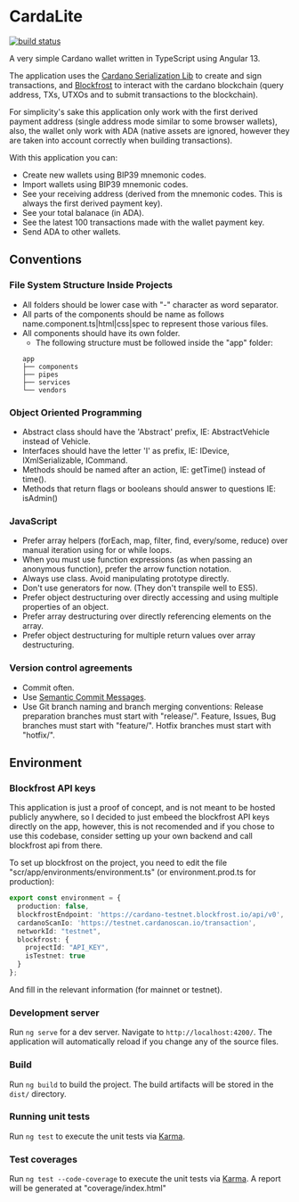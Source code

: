 
# CardaLite
[![build status](https://github.com/AngelCastilloB/carda-lite/workflows/Build/badge.svg)](https://github.com/AngelCastilloB/carda-lite/actions)

A very simple Cardano wallet written in TypeScript using Angular 13.

The application uses the [Cardano Serialization Lib](https://github.com/emurgo/cardano-serialization-lib) to create and sign transactions, and [Blockfrost](https://blockfrost.io/) to interact with the cardano blockchain (query address, TXs, UTXOs and to submit transactions to the blockchain).

For simplicity's sake this application only work with the first derived payment address (single address mode similar to some browser wallets), also, the wallet only work with ADA (native assets are ignored, however they are taken into account correctly when building transactions).

With this application you can:

 * Create new wallets using BIP39 mnemonic codes.
 * Import wallets using BIP39 mnemonic codes.
 * See your receiving address (derived from the mnemonic codes. This is always the first derived payment key).
 * See your total balanace (in ADA).
 *  See the latest 100 transactions made with the wallet payment key.
 * Send ADA to other wallets.

## Conventions

### File System Structure Inside Projects

 * All folders should be lower case with "-" character as word separator.
 * All parts of the components should be name as follows name.component.ts|html|css|spec to represent those various files.
 * All components should have its own folder.
    * The following structure must be followed inside the "app" folder:
    ```
    app
    ├── components
    ├── pipes
    ├── services
    └── vendors
    ```
### Object Oriented Programming

 * Abstract class should have the 'Abstract' prefix, IE: AbstractVehicle instead of Vehicle.
 * Interfaces should have the letter 'I' as prefix, IE: IDevice, IXmlSerializable, ICommand.
 * Methods should be named after an action, IE: getTime() instead of time().
 * Methods that return flags or booleans should answer to questions IE: isAdmin()
 
### JavaScript

 * Prefer array helpers (forEach, map, filter, find, every/some, reduce) over manual iteration using for or while loops.
 * When you must use function expressions (as when passing an anonymous function), prefer the arrow function notation. 
 * Always use class. Avoid manipulating prototype directly.
 * Don't use generators for now. (They don't transpile well to ES5).
 * Prefer object destructuring over directly accessing and using multiple properties of an object.
 * Prefer array destructuring over directly referencing elements on the array.
 * Prefer object destructuring for multiple return values over array destructuring.

### Version control agreements

 * Commit often.
 * Use [Semantic Commit Messages](https://sparkbox.com/foundry/semantic_commit_messages).
 * Use Git branch naming and branch merging conventions:
     Release preparation branches must start with "release/".
     Feature, Issues, Bug branches must start with "feature/".
     Hotfix branches must start with "hotfix/".

## Environment

### Blockfrost API keys

This application is just a proof of concept, and is not meant to be hosted publicly anywhere, so I decided to just embeed the blockfrost API keys directly on the app, however, this is not recomended and if you chose to use this codebase, consider setting up your own backend and call blockfrost api from there.

To set up blockfrost on the project, you need to edit the file "scr/app/environments/environment.ts" (or environment.prod.ts for production):

```typescript
export const environment = {
  production: false,
  blockfrostEndpoint: 'https://cardano-testnet.blockfrost.io/api/v0',
  cardanoScanIo: 'https://testnet.cardanoscan.io/transaction',
  networkId: "testnet",
  blockfrost: {
    projectId: "API_KEY",
    isTestnet: true
  }
};
```

And fill in the relevant information (for mainnet or testnet).

### Development server

Run `ng serve` for a dev server. Navigate to `http://localhost:4200/`. The application will automatically reload if you change any of the source files.

### Build

Run `ng build` to build the project. The build artifacts will be stored in the `dist/` directory.

### Running unit tests

Run `ng test` to execute the unit tests via [Karma](https://karma-runner.github.io).

### Test coverages

Run `ng test --code-coverage` to execute the unit tests via [Karma](https://karma-runner.github.io). A report will be generated at "coverage/index.html"
